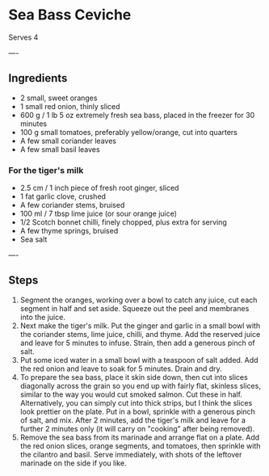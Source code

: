 # Sea Bass Ceviche

Serves 4

—-

## Ingredients

* 2 small, sweet oranges
* 1 small red onion, thinly sliced
* 600 g / 1 lb 5 oz extremely fresh sea bass, placed in the freezer for 30 minutes
* 100 g small tomatoes, preferably yellow/orange, cut into quarters
* A few small coriander leaves
* A few small basil leaves

### For the tiger's milk
* 2.5 cm / 1 inch piece of fresh root ginger, sliced
* 1 fat garlic clove, crushed
* A few coriander stems, bruised
* 100 ml / 7 tbsp lime juice (or sour orange juice)
* 1/2 Scotch bonnet chilli, finely chopped, plus extra for serving
* A few thyme springs, bruised
* Sea salt

—-

## Steps

1.  Segment the oranges, working over a bowl to catch any juice, cut each segment in half and set aside. Squeeze out the peel and membranes into the juice.
2.  Next make the tiger's milk. Put the ginger and garlic in a small bowl with the coriander stems, lime juice, chilli, and thyme. Add the reserved juice and leave for 5 minutes to infuse. Strain, then add a generous pinch of salt.
3.  Put some iced water in a small bowl with a teaspoon of salt added. Add the red onion and leave to soak for 5 minutes. Drain and dry.
4.  To prepare the sea bass, place it skin side down, then cut into slices diagonally across the grain so you end up with fairly flat, skinless slices, similar to the way you would cut smoked salmon. Cut these in half. Alternatively, you can simply cut into thick strips, but I think the slices look prettier on the plate. Put in a bowl, sprinkle with a generous pinch of salt, and mix. After 2 minutes, add the tiger's milk and leave for a further 2 minutes only (it will carry on "cooking" after being removed).
5.  Remove the sea bass from its marinade and arrange flat on a plate. Add the red onion slices, orange segments, and tomatoes, then sprinkle with the cilantro and basil. Serve immediately, with shots of the leftover marinade on the side if you like.